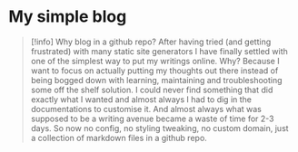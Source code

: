 # My simple blog

> [!info] Why blog in a github repo?
> After having tried (and getting frustrated) with many static site generators I have finally settled with one of the simplest way to put my writings online. Why? Because I want to focus on actually putting my thoughts out there instead of being bogged down with learning, maintaining and troubleshooting some off the shelf solution. I could never find something that did exactly what I wanted and almost always I had to dig in the documentations to customise it. And almost always what was supposed to be a writing avenue became a waste of time for 2-3 days.
> So now no config, no styling tweaking, no custom domain, just a collection of markdown files in a github repo.

